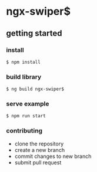 # ngx-swiper$

## getting started
 ### install 
``` shell
$ npm install
```
### build library
``` shell
$ ng build ngx-swiper$
```

### serve example 
``` shell
$ npm run start
```
### contributing
* clone the repository
* create a new branch
* commit changes to new branch
* submit pull request
